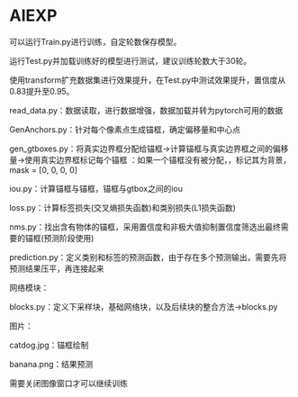 # AIEXP

可以运行Train.py进行训练，自定轮数保存模型。

运行Test.py并加载训练好的模型进行测试，建议训练轮数大于30轮。

使用transform扩充数据集进行效果提升，在Test.py中测试效果提升，置信度从0.83提升至0.95。

read_data.py：数据读取，进行数据增强，数据加载并转为pytorch可用的数据

GenAnchors.py：针对每个像素点生成锚框，确定偏移量和中心点

gen_gtboxes.py：将真实边界框分配给锚框->计算锚框与真实边界框之间的偏移量->使用真实边界框标记每个锚框 ：如果⼀个锚框没有被分配，，标记其为背景，mask = [0, 0, 0, 0]

iou.py：计算锚框与锚框，锚框与gtbox之间的iou

loss.py：计算标签损失(交叉熵损失函数)和类别损失(L1损失函数)

nms.py：找出含有物体的锚框，采用置信度和非极大值抑制置信度筛选出最终需要的锚框(预测阶段使用)

prediction.py：定义类别和标签的预测函数，由于存在多个预测输出，需要先将预测结果压平，再连接起来

网络模块：

blocks.py：定义下采样块，基础网络块，以及后续块的整合方法->blocks.py

图片：

catdog.jpg：锚框绘制

banana.png：结果预测

需要关闭图像窗口才可以继续训练
